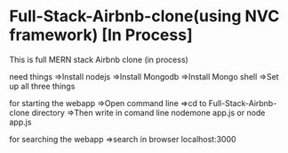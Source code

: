 # Full-Stack-Airbnb-clone(using NVC framework) [In Process]
This is full MERN stack Airbnb clone (in process)

need things 
      =>Install nodejs
      =>Install Mongodb
      =>Install Mongo shell
      =>Set up all three things

for starting the webapp
      =>Open command line
      =>cd to Full-Stack-Airbnb-clone directory
      =>Then write in comand line nodemone app.js or node app.js

for searching the webapp
      =>search in browser localhost:3000
